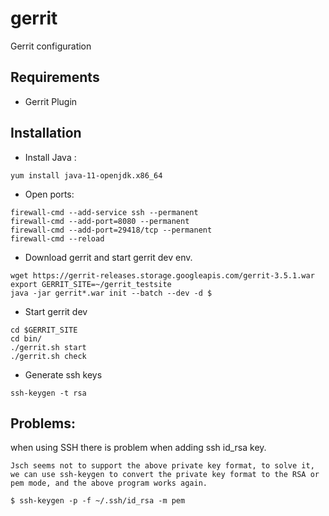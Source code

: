 # gerrit
Gerrit configuration

## Requirements
* Gerrit Plugin

## Installation

* Install Java :
```
yum install java-11-openjdk.x86_64
```

* Open ports:
```
firewall-cmd --add-service ssh --permanent
firewall-cmd --add-port=8080 --permanent
firewall-cmd --add-port=29418/tcp --permanent
firewall-cmd --reload
```
* Download gerrit and start gerrit dev env.
```
wget https://gerrit-releases.storage.googleapis.com/gerrit-3.5.1.war
export GERRIT_SITE=~/gerrit_testsite
java -jar gerrit*.war init --batch --dev -d $
```

*  Start gerrit dev
```
cd $GERRIT_SITE
cd bin/
./gerrit.sh start
./gerrit.sh check
```

* Generate ssh keys
```
ssh-keygen -t rsa
```

## Problems:

when using SSH there is problem when adding ssh id_rsa key.


```
Jsch seems not to support the above private key format, to solve it, we can use ssh-keygen to convert the private key format to the RSA or pem mode, and the above program works again.

$ ssh-keygen -p -f ~/.ssh/id_rsa -m pem
```
